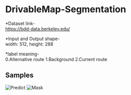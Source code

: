 # DrivableMap-Segmentation

*Dataset link-  
https://bdd-data.berkeley.edu/


*Input and Output shape-  
width: 512, height: 288


*label meaning-  
0.Alternative route  1.Background  2.Current route

Samples
--------
![Predict](https://user-images.githubusercontent.com/52787702/76521440-31bd6300-64a8-11ea-8d41-e40598552d01.gif)
![Mask](https://user-images.githubusercontent.com/52787702/76521187-a643d200-64a7-11ea-891b-2702ace46524.gif)
